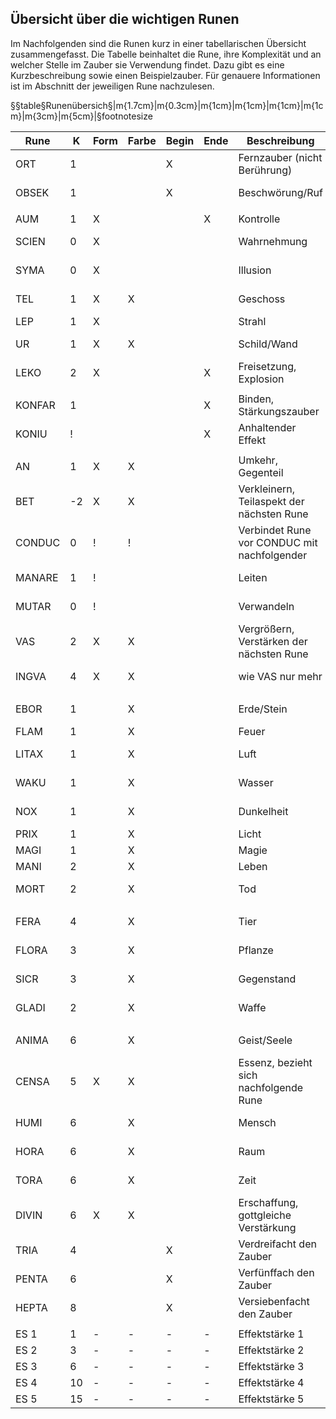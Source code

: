## Übersicht über die wichtigen Runen

Im Nachfolgenden sind die Runen kurz in einer tabellarischen Übersicht zusammengefasst. Die Tabelle beinhaltet
die Rune, ihre Komplexität und an welcher Stelle im Zauber sie Verwendung findet. Dazu gibt es eine Kurzbeschreibung
sowie einen Beispielzauber. Für genauere Informationen ist im Abschnitt der jeweiligen Rune nachzulesen.

§§table§Runenübersich§|m{1.7cm}|m{0.3cm}|m{1cm}|m{1cm}|m{1cm}|m{1cm}|m{3cm}|m{5cm}|§footnotesize

| Rune | K | Form | Farbe | Begin | Ende | Beschreibung | Beispiel |
|------|---|------|-------|-------------|------------|--------------|----------|
| ORT | 1 | | | X | | Fernzauber (nicht Berührung) | ORT TEL FLAM, Fernkampfgeschoss |
| OBSEK | 1 | | | X | | Beschwörung/Ruf | OBSEK FLAM, Feuerbeschwörung |
| | | | | | | | |
| AUM | 1 | X | | | X | Kontrolle | ORT AUM SICR, Telekinese |
| SCIEN | 0 | X | | | | Wahrnehmung | SCIEN MAGI, Magiewahrnehmung |
| SYMA  | 0 | X | | | | Illusion | SYMA FERA KONIU, Tierillusion |
| TEL | 1 | X | X | | | Geschoss | TEL FLAM KONFAR, Feuerpfeilverzauberung |
| LEP | 1 | X | | | | Strahl | ORT LEP POR, Blitzstrahl |
| UR | 1 | X | X | | | Schild/Wand | ORT SYMA UR WAKU KONIU, Wasserwandillusion |
| LEKO | 2 | X | | | X | Freisetzung, Explosion | ORT TEL FLAM LEKO, Feuerball |
| | | | | | | | |
| KONFAR | 1 | | | | X | Binden, Stärkungszauber | PRIX KONFAR, Intelligenzbuff |
| KONIU | ! | | | | X | Anhaltender Effekt | BET PRIX KONIU, Lichtzauber |
| | | | | | | | |
| AN | 1 | X | X | | | Umkehr, Gegenteil | ORT AN MAGI, schwacher Gegenzauber |
| BET | -2 | X | X | | | Verkleinern, Teilaspekt der nächsten Rune | BET FLAM KONFAR, Wärmeverzauberung |
| CONDUC | 0 | ! | ! | | | Verbindet Rune vor CONDUC mit nachfolgender | WAKU CONDUC LITAX, Eis |
| MANARE | 1 | ! | | | | Leiten | ORT MANARE MANI, Leben entziehen |
| MUTAR | 0 | ! | | | | Verwandeln | HUMI MUTAR FERA KONFAR, Mensch zu Tier verwandeln |
| VAS | 2 | X | X | | | Vergrößern, Verstärken der nächsten Rune | ORT VAS AN FLAM, Brand löschen |
| INGVA | 4 | X | X | | | wie VAS nur mehr | INGVA AUM EBOR KONIU, Skulpturen formen |
| | | | | | | | |
| EBOR | 1 | | X | | | Erde/Stein | OBSEK UR EBOR, Erdmauerbeschwörung |
| FLAM | 1 | | X | | | Feuer | BET FLAM, Anzünden |
| LITAX | 1 | | X | | | Luft | ORT AUM LITAX KONIU, Luftstrom |
| WAKU | 1 | | X | | | Wasser | ORT AUM WAKU KONIU, Wasser bändigen |
| NOX | 1 | | X | | | Dunkelheit | NOX KONFAR, Willenskraftstärkung |
| PRIX | 1 | | X | | | Licht | ORT PRIX, Lichtblitz |
| MAGI | 1 | | X | | | Magie | UR MAGI KONIU, Magieschild |
| MANI | 2 | | X | | | Leben | MANI, Heilungzauber |
| MORT | 2 | | X | | | Tod | SCIEN MORT KONIU, Krankheit/Gift spüren |
| | | | | | | | |
| FERA | 4 | |X | | | Tier | SCIEN FERA KONIU, Tiere aufspüren |
| FLORA | 3 | | X | | | Pflanze | ORT AN FLORA LEKO, Unkraut vernichten |
| SICR | 3 | | X | | | Gegenstand | ORT AUM SICR KONIU, Gegenstandslevitation |
| GLADI | 2 | | X | | | Waffe | GLADI FLAM KONFAR, Flammenschwertverzauberung |
| | | | | | | | |
| ANIMA | 6 | | X | | | Geist/Seele | OBSEK ANIMA MORT, Totengeist beschwören |
| CENSA | 5 | X | X | | | Essenz, bezieht sich nachfolgende Rune | ORT MANARE CENSA MAGI, Magie stehlen |
| HUMI | 6 | | X | | | Mensch | ORT VAS AUM HUMI KONIU, Gedankenkontrolle |
| HORA | 6 | | X | | | Raum | ORT AUM HORA, Raumkrümmung |
| TORA | 6 | | X | | | Zeit | SCIEN VAS TORA KONIU, Vergangenheitsblick |
| DIVIN | 6 | X | X | | | Erschaffung, gottgleiche Verstärkung | DIVIN HUMI CONDUC MANI, Wiederbelebung |
| TRIA | 4 | | | X | | Verdreifacht den Zauber | TRIA ORT TEL FLAM, 3 Feuergeschoße |
| PENTA | 6 | | | X | | Verfünffach den Zauber | HEPTA ORT UR MAGI KONIU, 5 magische Schilde |
| HEPTA | 8 | | | X | | Versiebenfacht den Zauber | HEPTA ORT FIR INGVA LEKO KONIU, Eissturm mit 7 Zentren |
| | | | | | | | |
| ES 1 | 1 | - | - | - | - | Effektstärke 1 | Verwendung für Schaden, etc. |
| ES 2 | 3 | - | - | - | - | Effektstärke 2 | Verwendung für Schaden, etc. |
| ES 3 | 6 | - | - | - | - | Effektstärke 3 | Verwendung für Schaden, etc. |
| ES 4 | 10 | - | - | - | - | Effektstärke 4 | Verwendung für Schaden, etc. |
| ES 5 | 15 | - | - | - | - | Effektstärke 5 | Verwendung für Schaden, etc. |
